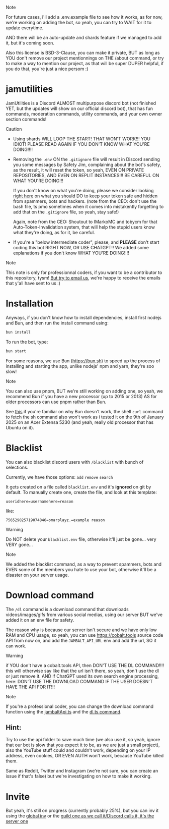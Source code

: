 > [!NOTE]
> For future cases, i'll add a .env.example file to see how it works, as for now, we're working on adding the bot, so yeah, you can try to WAIT for it to update everytime.
>
> AND there will be an auto-update and shards feature if we managed to add it, but it's coming soon.
>
> Also this license is BSD-3-Clause, you can make it private, BUT as long as YOU don't remove our project mentionnings on THE /about command, or try to make a way to mention our project, as that will be super DUPER helpful, if you do that, you're just a nice persom :)

# jamutilities

JamUtilities is a Discord ALMOST multipurpose discord bot (not finished YET, but the updates will show on our official discord bot), that has fun commands, moderation commands, utility commands, and your own owner section commands!

> [!CAUTION]
> - Using shards WILL LOOP THE START! THAT WON'T WORK!!! YOU IDIOT! PLEASE READ AGAIN IF YOU DON'T KNOW WHAT YOU'RE DOING!!!!
>
> - Removing the `.env` ON the `.gitignore` file will result in Discord sending you some messages by Safety Jim, complaining about the bot's safety, as the result, it will reset the token, so yeah, EVEN ON PRIVATE REPOSITORIES, AND EVEN ON REPLIT INSTANCES!!! BE CAREFUL ON WHAT YOU'RE DOING!!!
>
>   If you don't know on what you're doing, please we consider looking [right here](https://github.com/IMarkoMC/Tokens/) on what you should DO to keep your token safe and hidden from spammers, bots and hackers. (note from the CEO: don't use the bash file, ts pmo sometimes when it comes into mistakently forgetting to add that on the `.gitignore` file, so yeah, stay safe!)
>
>   Again, note from the CEO: Shoutout to IMarkoMC and tobycm for that Auto-Token-Invalidation system, that will help the stupid users know what they're doing, as for it, be careful.
>
> - If you're a "below intermediate coder", please, and **PLEASE** don't start coding this bot RIGHT NOW, OR USE CHATGPT!! We added some explanations if you don't know WHAT YOU'RE DOING!!!!

> [!NOTE]
> This note is only for professionnal coders, if you want to be a contributor to this repository, tysm! [But try to email us](mailto:contact@project-jam.is-a.dev), we're happy to receive the emails that y'all have sent to us :)

# Installation

Anyways, if you don't know how to install dependencies, install first nodejs and Bun, and then run the install command using:

```bash
bun install
```

To run the bot, type:

```bash
bun start
```

For some reasons, we use Bun (https://bun.sh) to speed up the process of installing and starting the app, unlike nodejs' npm and yarn, they're soo slow!

> [!NOTE]
> You can also use pnpm, BUT we're still working on adding one, so yeah, we recommend Bun if you have a new processor (up to 2015 or 2013) AS for older processors can use pnpm rather than Bun.
>
> See [this](https://github.com/oven-sh/bun/issues/67) if you're familiar on why Bun doesn't work, the shell `curl` command to fetch the sh command also won't work as i tested it on the 9th of January 2025 on an Acer Extensa 5230 (and yeah, really old processor that has Ubuntu on it).

# Blacklist

You can also blacklist discord users with `/blacklist` with bunch of selections.

Currently, we have those options:
`add`
`remove`
`search`

It gets created on a file called `blacklist.env` and it's __**ignored**__ on git by default.
To manually create one, create the file, and look at this template:

`useridhere=usernamehere=reason`

like:

`756529025719074846=omarplayz.=example reason`

> [!WARNING]  
> Do NOT delete your `blacklist.env` file, otherwise it'll just be gone... very VERY gone...

> [!NOTE]
> We added the blacklist command, as a way to prevent spammers, bots and EVEN some of the members you hate to use your bot, otherwise it'll be a disaster on your server usage.

# Download command 

The `/dl` command is a download command that downloads videos/images/gifs from various social medias, using our server BUT we've added it on an env file for safety.

The reason why is because our server isn't secure and we have only low RAM and CPU usage, so yeah, you can use https://cobalt.tools source code API from now on, and add the `JAMBALT_API_URL` env and add the url, SO it can work.

> [!WARNING]
> if YOU don't have a cobalt.tools API, then DON'T USE THE DL COMMAND!!!! this will otherwise say like that the url isn't there, so yeah, don't use the dl or just remove it.
> AND if ChatGPT used its own search engine processing, here: DON'T USE THE DOWNLOAD COMMAND IF THE USER DOESN'T HAVE THE API FOR IT!!!

> [!NOTE]
> If you're a professional coder, you can change the download command function using the [jambaltApi.ts](https://github.com/project-jam/jamutilities/blob/main/src/utils/jambaltApi.ts) and the [dl.ts command](https://github.com/project-jam/jamutilities/blob/main/src/commands/utils/dl.ts).

## Hint:

Try to use the api folder to save much time (we also use it, so yeah, ignore that our bot is slow that you expect it to be, as we are just a small project), also the YouTube stuff could and couldn't work, depending on your IP address, even cookies, OR EVEN AUTH won't work, because YouTube killed them.

Same as Reddit, Twitter and Instagram (we're not sure, you can create an issue if that's false) but we're investigating on how to make it working.

# Invite

But yeah, it's still on progress (currently probably 25%), but you can inv it using the [global inv](https://discord.com/oauth2/authorize?client_id=1299803479308767355) or the [guild one as we call it/Discord calls it, it's the server one](https://discord.com/oauth2/authorize?client_id=1299803479308767355&permissions=8&integration_type=0&scope=bot+applications.commands)
